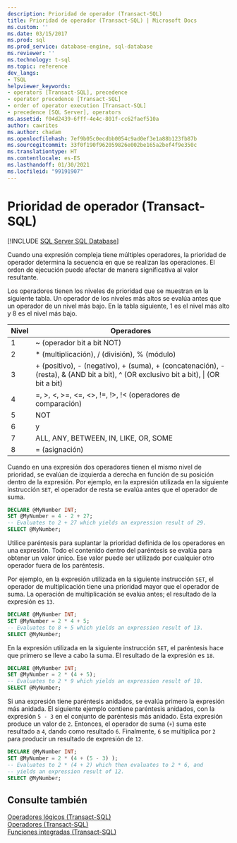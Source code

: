 ```yaml
---
description: Prioridad de operador (Transact-SQL)
title: Prioridad de operador (Transact-SQL) | Microsoft Docs
ms.custom: ''
ms.date: 03/15/2017
ms.prod: sql
ms.prod_service: database-engine, sql-database
ms.reviewer: ''
ms.technology: t-sql
ms.topic: reference
dev_langs:
- TSQL
helpviewer_keywords:
- operators [Transact-SQL], precedence
- operator precedence [Transact-SQL]
- order of operator execution [Transact-SQL]
- precedence [SQL Server], operators
ms.assetid: f04d2439-6fff-4e4c-801f-cc62faef510a
author: cawrites
ms.author: chadam
ms.openlocfilehash: 7ef9b05c0ecdbb0054c9ad0ef3e1a88b123fb87b
ms.sourcegitcommit: 33f0f190f962059826e002be165a2bef4f9e350c
ms.translationtype: HT
ms.contentlocale: es-ES
ms.lasthandoff: 01/30/2021
ms.locfileid: "99191907"
---
```

# <a name="operator-precedence-transact-sql"></a>Prioridad de operador (Transact-SQL)
[!INCLUDE [SQL Server SQL Database](../../includes/applies-to-version/sql-asdb.md)]

  Cuando una expresión compleja tiene múltiples operadores, la prioridad de operador determina la secuencia en que se realizan las operaciones. El orden de ejecución puede afectar de manera significativa al valor resultante.  
  
 Los operadores tienen los niveles de prioridad que se muestran en la siguiente tabla. Un operador de los niveles más altos se evalúa antes que un operador de un nivel más bajo. En la tabla siguiente, 1 es el nivel más alto y 8 es el nivel más bajo.
  
|Nivel|Operadores|  
|-----------|---------------|  
|1|~ (operador bit a bit NOT)|  
|2|* (multiplicación), / (división), % (módulo)|  
|3|+ (positivo), - (negativo), + (suma), + (concatenación), - (resta), & (AND bit a bit), ^ (OR exclusivo bit a bit), &#124; (OR bit a bit)|  
|4|=, >, \<, >=, <=, <>, !=, !>, !< (operadores de comparación)|  
|5|NOT|  
|6|y|  
|7|ALL, ANY, BETWEEN, IN, LIKE, OR, SOME|  
|8|= (asignación)|  
  
 Cuando en una expresión dos operadores tienen el mismo nivel de prioridad, se evalúan de izquierda a derecha en función de su posición dentro de la expresión. Por ejemplo, en la expresión utilizada en la siguiente instrucción `SET`, el operador de resta se evalúa antes que el operador de suma.  
  
```sql  
DECLARE @MyNumber INT;  
SET @MyNumber = 4 - 2 + 27;  
-- Evaluates to 2 + 27 which yields an expression result of 29.  
SELECT @MyNumber;  
```  
  
 Utilice paréntesis para suplantar la prioridad definida de los operadores en una expresión. Todo el contenido dentro del paréntesis se evalúa para obtener un valor único. Ese valor puede ser utilizado por cualquier otro operador fuera de los paréntesis.  
  
 Por ejemplo, en la expresión utilizada en la siguiente instrucción `SET`, el operador de multiplicación tiene una prioridad mayor que el operador de suma. La operación de multiplicación se evalúa antes; el resultado de la expresión es `13`.  
  
```sql  
DECLARE @MyNumber INT;  
SET @MyNumber = 2 * 4 + 5;  
-- Evaluates to 8 + 5 which yields an expression result of 13.  
SELECT @MyNumber;  
```  
  
 En la expresión utilizada en la siguiente instrucción `SET`, el paréntesis hace que primero se lleve a cabo la suma. El resultado de la expresión es `18`.  
  
```sql  
DECLARE @MyNumber INT;  
SET @MyNumber = 2 * (4 + 5);  
-- Evaluates to 2 * 9 which yields an expression result of 18.  
SELECT @MyNumber;  
```  
  
 Si una expresión tiene paréntesis anidados, se evalúa primero la expresión más anidada. El siguiente ejemplo contiene paréntesis anidados, con la expresión `5 - 3` en el conjunto de paréntesis más anidado. Esta expresión produce un valor de `2`. Entonces, el operador de suma (`+`) suma este resultado a `4`, dando como resultado `6`. Finalmente, `6` se multiplica por `2` para producir un resultado de expresión de `12`.  
  
```sql  
DECLARE @MyNumber INT;  
SET @MyNumber = 2 * (4 + (5 - 3) );  
-- Evaluates to 2 * (4 + 2) which then evaluates to 2 * 6, and   
-- yields an expression result of 12.  
SELECT @MyNumber;  
```  
  
## <a name="see-also"></a>Consulte también  
 [Operadores lógicos &#40;Transact-SQL&#41;](../../t-sql/language-elements/logical-operators-transact-sql.md)   
 [Operadores &#40;Transact-SQL&#41;](../../t-sql/language-elements/operators-transact-sql.md)   
 [Funciones integradas &#40;Transact-SQL&#41;](~/t-sql/functions/functions.md)  
  
